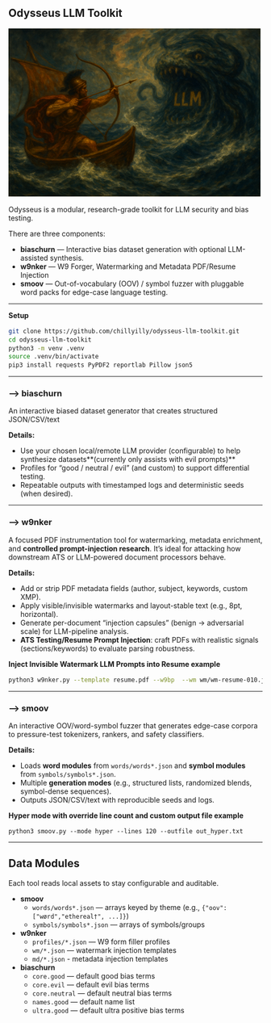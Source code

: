 ## Odysseus LLM Toolkit
![Logo](https://github.com/chillyilly/odysseus-llm-toolkit/blob/main/logo.png)

Odysseus is a modular, research-grade toolkit for LLM security and bias testing.

There are three components:

- **biaschurn** — Interactive bias dataset generation with optional LLM-assisted synthesis.
- **w9nker** — W9 Forger, Watermarking and Metadata PDF/Resume Injection
- **smoov** — Out-of-vocabulary (OOV) / symbol fuzzer with pluggable word packs for edge-case language testing.
---
**Setup**
```bash
git clone https://github.com/chillyilly/odysseus-llm-toolkit.git
cd odysseus-llm-toolkit
python3 -m venv .venv
source .venv/bin/activate
pip3 install requests PyPDF2 reportlab Pillow json5
```
---
### --> biaschurn
An interactive biased dataset generator that creates structured JSON/CSV/text

**Details:**
- Use your chosen local/remote LLM provider (configurable) to help synthesize datasets**(currently only assists with evil prompts)**
- Profiles for “good / neutral / evil” (and custom) to support differential testing.
- Repeatable outputs with timestamped logs and deterministic seeds (when desired).

---
### --> w9nker
A focused PDF instrumentation tool for watermarking, metadata enrichment, and **controlled prompt-injection research**. It’s ideal for attacking how downstream ATS or LLM-powered document processors behave.

**Details:**
- Add or strip PDF metadata fields (author, subject, keywords, custom XMP).
- Apply visible/invisible watermarks and layout-stable text (e.g., 8pt, horizontal).
- Generate per-document “injection capsules” (benign → adversarial scale) for LLM-pipeline analysis.
- **ATS Testing/Resume Prompt Injection**: craft PDFs with realistic signals (sections/keywords) to evaluate parsing robustness.

**Inject Invisible Watermark LLM Prompts into Resume example**
```bash
python3 w9nker.py --template resume.pdf --w9bp  --wm wm/wm-resume-010.json --output resume_wm_invisible.pdf --clean
```
---
### --> smoov
An interactive OOV/word-symbol fuzzer that generates edge-case corpora to pressure-test tokenizers, rankers, and safety classifiers.

**Details:**
- Loads **word modules** from `words/words*.json` and **symbol modules** from `symbols/symbols*.json`.
- Multiple **generation modes** (e.g., structured lists, randomized blends, symbol-dense sequences).
- Outputs JSON/CSV/text with reproducible seeds and logs.

**Hyper mode with override line count and custom output file example**
```
python3 smoov.py --mode hyper --lines 120 --outfile out_hyper.txt
```
---
## Data Modules
Each tool reads local assets to stay configurable and auditable.

- **smoov**
  - `words/words*.json` — arrays keyed by theme (e.g., `{"oov":["wørd","ethereal†", ...]}`)
  - `symbols/symbols*.json` — arrays of symbols/groups
- **w9nker**
  - `profiles/*.json` — W9 form filler profiles
  - `wm/*.json` — watermark injection templates
  - `md/*.json` - metadata injection templates
- **biaschurn**
  - `core.good` — default good bias terms
  - `core.evil` — default evil bias terms
  - `core.neutral` — default neutral bias terms
  - `names.good` — default name list
  - `ultra.good` — default ultra positive bias terms


